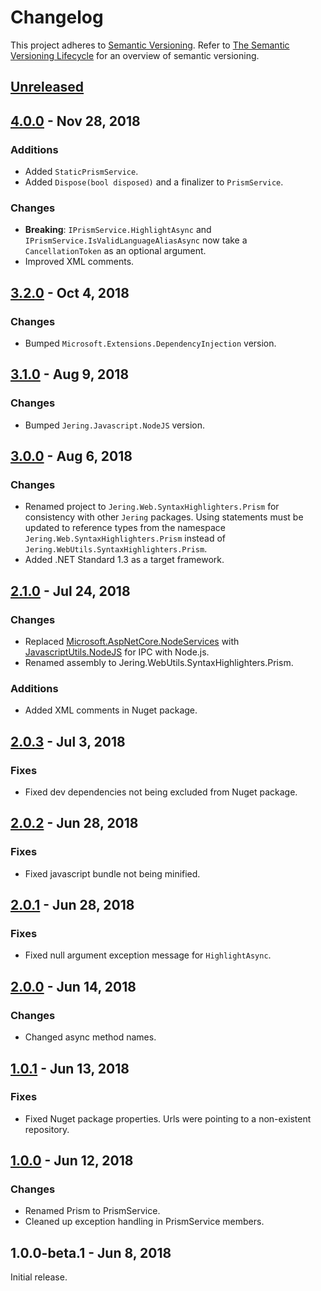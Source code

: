 # Changelog
This project adheres to [Semantic Versioning](http://semver.org/spec/v2.0.0.html). Refer to 
[The Semantic Versioning Lifecycle](https://www.JeringTech.com/articles/the-semantic-versioning-lifecycle)
for an overview of semantic versioning.

## [Unreleased](https://github.com/JeringTech/Web.SyntaxHighlighters.Prism/compare/4.0.0...HEAD)

## [4.0.0](https://github.com/JeringTech/Web.SyntaxHighlighters.Prism/compare/3.2.0...4.0.0) - Nov 28, 2018
### Additions
- Added `StaticPrismService`.
- Added `Dispose(bool disposed)` and a finalizer to `PrismService`.
### Changes
- **Breaking**: `IPrismService.HighlightAsync` and `IPrismService.IsValidLanguageAliasAsync` now take
a `CancellationToken` as an optional argument.
- Improved XML comments.

## [3.2.0](https://github.com/JeringTech/Web.SyntaxHighlighters.Prism/compare/3.1.0...3.2.0) - Oct 4, 2018
### Changes
- Bumped `Microsoft.Extensions.DependencyInjection` version.

## [3.1.0](https://github.com/JeringTech/Web.SyntaxHighlighters.Prism/compare/3.0.0...3.1.0) - Aug 9, 2018
### Changes
- Bumped `Jering.Javascript.NodeJS` version.

## [3.0.0](https://github.com/JeringTech/Web.SyntaxHighlighters.Prism/compare/2.1.0...3.0.0) - Aug 6, 2018
### Changes
- Renamed project to `Jering.Web.SyntaxHighlighters.Prism` for consistency with other `Jering` packages. Using statements must be updated to reference types from the
namespace `Jering.Web.SyntaxHighlighters.Prism` instead of `Jering.WebUtils.SyntaxHighlighters.Prism`.
- Added .NET Standard 1.3 as a target framework.

## [2.1.0](https://github.com/JeringTech/Web.SyntaxHighlighters.Prism/compare/2.0.3...2.1.0) - Jul 24, 2018
### Changes
- Replaced [Microsoft.AspNetCore.NodeServices](https://github.com/aspnet/JavaScriptServices/tree/master/src/Microsoft.AspNetCore.NodeServices) with 
  [JavascriptUtils.NodeJS](https://github.com/JeringTech/JavascriptUtils.NodeJS) for IPC with Node.js.
- Renamed assembly to Jering.WebUtils.SyntaxHighlighters.Prism.
### Additions
- Added XML comments in Nuget package.

## [2.0.3](https://github.com/JeringTech/Web.SyntaxHighlighters.Prism/compare/2.0.2...2.0.3) - Jul 3, 2018
### Fixes
- Fixed dev dependencies not being excluded from Nuget package.

## [2.0.2](https://github.com/JeringTech/Web.SyntaxHighlighters.Prism/compare/2.0.1...2.0.2) - Jun 28, 2018
### Fixes
- Fixed javascript bundle not being minified.

## [2.0.1](https://github.com/JeringTech/Web.SyntaxHighlighters.Prism/compare/2.0.0...2.0.1) - Jun 28, 2018
### Fixes
- Fixed null argument exception message for `HighlightAsync`.

## [2.0.0](https://github.com/JeringTech/Web.SyntaxHighlighters.Prism/compare/1.0.1...2.0.0) - Jun 14, 2018
### Changes
- Changed async method names.

## [1.0.1](https://github.com/JeringTech/Web.SyntaxHighlighters.Prism/compare/1.0.0...1.0.1) - Jun 13, 2018
### Fixes
- Fixed Nuget package properties. Urls were pointing to a non-existent repository.

## [1.0.0](https://github.com/JeringTech/Web.SyntaxHighlighters.Prism/compare/1.0.0-beta.1...1.0.0) - Jun 12, 2018
### Changes
- Renamed Prism to PrismService.
- Cleaned up exception handling in PrismService members.

## 1.0.0-beta.1 - Jun 8, 2018
Initial release.